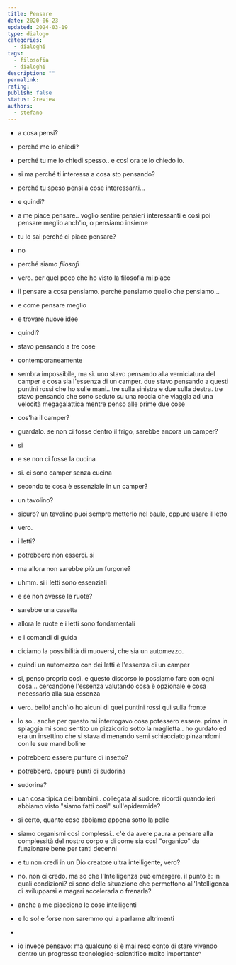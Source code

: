 ```yaml
---
title: Pensare
date: 2020-06-23
updated: 2024-03-19
type: dialogo
categories:
  - dialoghi
tags:
  - filosofia
  - dialoghi
description: ""
permalink: 
rating: 
publish: false
status: 2review
authors:
  - stefano
---
```


- a cosa pensi?
- perché me lo chiedi?
- perché tu me lo chiedi spesso.. e così ora te lo chiedo io.
- si ma perché ti interessa a cosa sto pensando?
- perché tu speso pensi a cose interessanti...
- e quindi?
- a me piace pensare.. voglio sentire pensieri interessanti e così poi pensare meglio anch'io, o pensiamo insieme
- tu lo sai perché ci piace pensare?
- no
- perché siamo _filosofi_
- vero. per quel poco che ho visto la filosofia mi piace
- il pensare a cosa pensiamo. perché pensiamo quello che pensiamo...
- e come pensare meglio
- e trovare nuove idee
- quindi?
- stavo pensando a tre cose
- contemporaneamente
- sembra impossibile, ma sì. uno stavo pensando alla verniciatura del camper e cosa sia l'essenza di un camper. due stavo pensando a questi puntini rossi che ho sulle mani.. tre sulla sinistra e due sulla destra. tre stavo pensando che sono seduto su una roccia che viaggia ad una velocità megagalattica mentre penso alle prime due cose
- cos'ha il camper?
- guardalo. se non ci fosse dentro il frigo, sarebbe ancora un camper?
- si
- e se non ci fosse la cucina
- si. ci sono camper senza cucina
- secondo te cosa è essenziale in un camper?
- un tavolino?
- sicuro? un tavolino puoi sempre metterlo nel baule, oppure usare il letto
- vero.
- i letti?
- potrebbero non esserci. si
- ma allora non sarebbe più un furgone?
- uhmm. si i letti sono essenziali
- e se non avesse le ruote?
- sarebbe una casetta
- allora le ruote e i letti sono fondamentali
- e i comandi di guida
- diciamo la possibilità di muoversi, che sia un automezzo.
- quindi un automezzo con dei letti è l'essenza di un camper
- si, penso proprio così. e questo discorso lo possiamo fare con ogni cosa... cercandone l'essenza valutando cosa è opzionale e cosa necessario alla sua essenza
- vero. bello! anch'io ho alcuni di quei puntini rossi qui sulla fronte
- lo so.. anche per questo mi interrogavo cosa potessero essere. prima in spiaggia mi sono sentito un pizzicorio sotto la maglietta.. ho gurdato ed era un insettino che si stava dimenando semi schiacciato pinzandomi con le sue mandiboline
- potrebbero essere punture di insetto?
- potrebbero. oppure punti di sudorina
- sudorina?
- uan cosa tipica dei bambini.. collegata al sudore. ricordi quando ieri abbiamo visto "siamo fatti così" sull'epidermide?
- si certo, quante cose abbiamo appena sotto la pelle
- siamo organismi così complessi.. c'è da avere paura a pensare alla complessità del nostro corpo e di come sia così "organico" da funzionare bene per tanti decenni
- e tu non credi in un Dio creatore ultra intelligente, vero?
- no. non ci credo. ma so che l'Intelligenza può emergere. il punto è: in quali condizioni? ci sono delle situazione che permettono all'Intelligenza di svilupparsi e magari accelerarla o frenarla?
- anche a me piacciono le cose intelligenti
- e lo so! e forse non saremmo qui a parlarne altrimenti
- 


- io invece pensavo: ma qualcuno si è mai reso conto di stare vivendo dentro un progresso tecnologico-scientifico molto importante^

